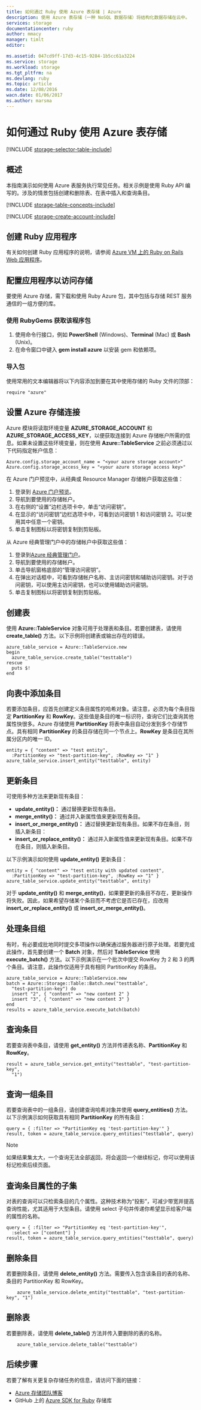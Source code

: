```yaml
---
title: 如何通过 Ruby 使用 Azure 表存储 | Azure
description: 使用 Azure 表存储（一种 NoSQL 数据存储）将结构化数据存储在云中。
services: storage
documentationcenter: ruby
author: mmacy
manager: timlt
editor: 

ms.assetid: 047cd9ff-17d3-4c15-9284-1b5cc61a3224
ms.service: storage
ms.workload: storage
ms.tgt_pltfrm: na
ms.devlang: ruby
ms.topic: article
ms.date: 12/08/2016
wacn.date: 01/06/2017
ms.author: marsma
---
```


# 如何通过 Ruby 使用 Azure 表存储

[!INCLUDE [storage-selector-table-include](../../includes/storage-selector-table-include.md)]

## 概述
本指南演示如何使用 Azure 表服务执行常见任务。相关示例是使用 Ruby API 编写的。涉及的情景包括创建和删除表、在表中插入和查询条目。

[!INCLUDE [storage-table-concepts-include](../../includes/storage-table-concepts-include.md)]

[!INCLUDE [storage-create-account-include](../../includes/storage-create-account-include.md)]

## 创建 Ruby 应用程序

有关如何创建 Ruby 应用程序的说明，请参阅 [Azure VM 上的 Ruby on Rails Web 应用程序](../virtual-machines/virtual-machines-linux-classic-ruby-rails-web-app.md)。

## 配置应用程序以访问存储
要使用 Azure 存储，需下载和使用 Ruby Azure 包，其中包括与存储 REST 服务通信的一组方便的库。

### 使用 RubyGems 获取该程序包
1. 使用命令行接口，例如 **PowerShell** (Windows)、**Terminal** (Mac) 或 **Bash** (Unix)。
2. 在命令窗口中键入 **gem install azure** 以安装 gem 和依赖项。

### 导入包
使用常用的文本编辑器将以下内容添加到要在其中使用存储的 Ruby 文件的顶部：

```
require "azure"
```

## 设置 Azure 存储连接

Azure 模块将读取环境变量 **AZURE\_STORAGE\_ACCOUNT** 和 **AZURE\_STORAGE\_ACCESS\_KEY**，以便获取连接到 Azure 存储帐户所需的信息。如果未设置这些环境变量，则在使用 **Azure::TableService** 之前必须通过以下代码指定帐户信息：

```
Azure.config.storage_account_name = "<your azure storage account>"
Azure.config.storage_access_key = "<your azure storage access key>"
```

在 Azure 门户预览中，从经典或 Resource Manager 存储帐户获取这些值：

1. 登录到 [Azure 门户预览](https://portal.azure.cn)。
2. 导航到要使用的存储帐户。
3. 在右侧的“设置”边栏选项卡中，单击“访问密钥”。
4. 在显示的“访问密钥”边栏选项卡中，可看到访问密钥 1 和访问密钥 2。可以使用其中任意一个密钥。
5. 单击复制图标以将密钥复制到剪贴板。

从 Azure 经典管理门户中的存储帐户中获取这些值：

1. 登录到[Azure 经典管理门户](https://manage.windowsazure.cn)。
2. 导航到要使用的存储帐户。
3. 单击导航窗格底部的“管理访问密钥”。
4. 在弹出对话框中，可看到存储帐户名称、主访问密钥和辅助访问密钥。对于访问密钥，可以使用主访问密钥，也可以使用辅助访问密钥。
5. 单击复制图标以将密钥复制到剪贴板。

## 创建表

使用 **Azure::TableService** 对象可用于处理表和条目。若要创建表，请使用 **create\_table()** 方法。以下示例将创建表或输出存在的错误。

```
azure_table_service = Azure::TableService.new
begin
  azure_table_service.create_table("testtable")
rescue
  puts $!
end
```

## 向表中添加条目
若要添加条目，应首先创建定义条目属性的哈希对象。请注意，必须为每个条目指定 **PartitionKey** 和 **RowKey**。这些值是条目的唯一标识符，查询它们比查询其他属性快很多。Azure 存储使用 **PartitionKey** 将表中条目自动分发到多个存储节点。具有相同 **PartitionKey** 的条目存储在同一个节点上。**RowKey** 是条目在其所属分区内的唯一 ID。

```
entity = { "content" => "test entity",
  :PartitionKey => "test-partition-key", :RowKey => "1" }
azure_table_service.insert_entity("testtable", entity)
```

## 更新条目

可使用多种方法来更新现有条目：

* **update\_entity()：** 通过替换更新现有条目。
* **merge\_entity()：** 通过并入新属性值来更新现有条目。
* **insert\_or\_merge\_entity()：** 通过替换更新现有条目。如果不存在条目，则插入新条目：
* **insert\_or\_replace\_entity()：** 通过并入新属性值来更新现有条目。如果不存在条目，则插入新条目。

以下示例演示如何使用 **update\_entity()** 更新条目：

```
entity = { "content" => "test entity with updated content",
  :PartitionKey => "test-partition-key", :RowKey => "1" }
azure_table_service.update_entity("testtable", entity)
```

对于 **update\_entity()** 和 **merge\_entity()**，如果要更新的条目不存在，更新操作将失败。因此，如果希望存储某个条目而不考虑它是否已存在，应改用 **insert\_or\_replace\_entity()** 或 **insert\_or\_merge\_entity()**。

## 处理条目组

有时，有必要成批地同时提交多项操作以确保通过服务器进行原子处理。若要完成此操作，首先要创建一个 **Batch** 对象，然后对 **TableService** 使用 **execute\_batch()** 方法。以下示例演示在一个批次中提交 RowKey 为 2 和 3 的两个条目。请注意，此操作仅适用于具有相同 PartitionKey 的条目。

```
azure_table_service = Azure::TableService.new
batch = Azure::Storage::Table::Batch.new("testtable",
  "test-partition-key") do
  insert "2", { "content" => "new content 2" }
  insert "3", { "content" => "new content 3" }
end
results = azure_table_service.execute_batch(batch)
```

## 查询条目

若要查询表中条目，请使用 **get\_entity()** 方法并传递表名称、**PartitionKey** 和 **RowKey**。

```
result = azure_table_service.get_entity("testtable", "test-partition-key",
  "1")
```

## 查询一组条目

若要查询表中的一组条目，请创建查询哈希对象并使用 **query\_entities()** 方法。以下示例演示如何获取具有相同 **PartitionKey** 的所有条目：

```
query = { :filter => "PartitionKey eq 'test-partition-key'" }
result, token = azure_table_service.query_entities("testtable", query)
```

> [!NOTE]
> 如果结果集太大，一个查询无法全部返回，将会返回一个继续标记，你可以使用该标记检索后续页面。

## 查询条目属性的子集
对表的查询可以只检索条目的几个属性。这种技术称为“投影”，可减少带宽并提高查询性能，尤其适用于大型条目。请使用 select 子句并传递你希望显示给客户端的属性的名称。

```
query = { :filter => "PartitionKey eq 'test-partition-key'",
  :select => ["content"] }
result, token = azure_table_service.query_entities("testtable", query)
```

## <a id="how-to-delete-an-entity"></a>删除条目

若要删除条目，请使用 **delete\_entity()** 方法。需要传入包含该条目的表的名称、条目的 PartitionKey 和 RowKey。

```
    azure_table_service.delete_entity("testtable", "test-partition-key", "1")
```

## <a id="how-to-delete-a-table"></a>删除表

若要删除表，请使用 **delete\_table()** 方法并传入要删除的表的名称。

```
    azure_table_service.delete_table("testtable")
```

## <a id="next-steps"></a>后续步骤

若要了解有关更复杂存储任务的信息，请访问下面的链接：

- [Azure 存储团队博客](http://blogs.msdn.com/b/windowsazurestorage/)
- GitHub 上的 [Azure SDK for Ruby](http://github.com/WindowsAzure/azure-sdk-for-ruby) 存储库

<!---HONumber=Mooncake_0103_2017-->